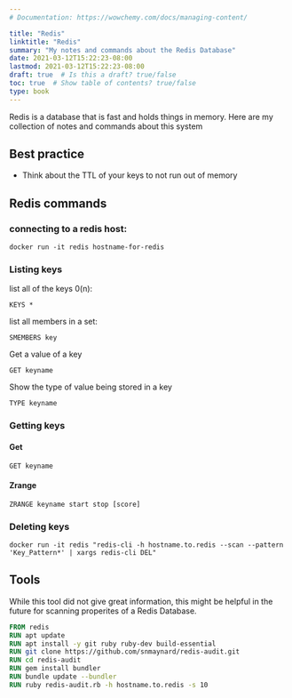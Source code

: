 ```yaml
---
# Documentation: https://wowchemy.com/docs/managing-content/

title: "Redis"
linktitle: "Redis"
summary: "My notes and commands about the Redis Database"
date: 2021-03-12T15:22:23-08:00
lastmod: 2021-03-12T15:22:23-08:00
draft: true  # Is this a draft? true/false
toc: true  # Show table of contents? true/false
type: book
---
```


Redis is a database that is fast and holds things in memory. Here are my collection of notes and commands about this system

## Best practice

* Think about the TTL of your keys to not run out of memory

## Redis commands

### connecting to a redis host:

```
docker run -it redis hostname-for-redis
```

### Listing keys

list all of the keys 0(n):

```
KEYS *
```

list all members in a set:

```
SMEMBERS key
```

Get a value of a key

```
GET keyname
```

Show the type of value being stored in a key

```
TYPE keyname
```

### Getting keys

#### Get

```
GET keyname
```

#### Zrange

```
ZRANGE keyname start stop [score]
```

### Deleting keys

```shell
docker run -it redis "redis-cli -h hostname.to.redis --scan --pattern 'Key_Pattern*' | xargs redis-cli DEL"
```

## Tools

While this tool did not give great information, this might be helpful in the future for scanning properites of a Redis Database.

```Dockerfile
FROM redis
RUN apt update
RUN apt install -y git ruby ruby-dev build-essential
RUN git clone https://github.com/snmaynard/redis-audit.git
RUN cd redis-audit
RUN gem install bundler
RUN bundle update --bundler
RUN ruby redis-audit.rb -h hostname.to.redis -s 10
```
